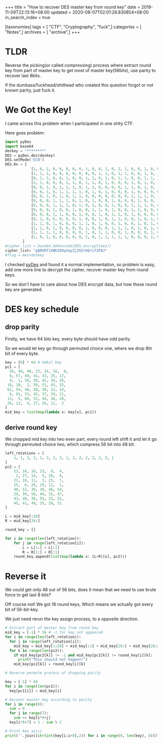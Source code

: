 +++
title = "How to recover DES master key from round key"
date = 2019-11-09T22:13:16+08:00
updated = 2020-08-07T02:01:26.830854+08:00
in_search_index = true

[taxonomies]
tags = [ "CTF", "Cryptography", "fuck",]
categories = [ "Notes",]
archives = [ "archive",]
+++

# TLDR

Reverse the picking(or called compressing) process where extract round key from part of master key to get most of master key(56bits), use parity to recover last 8bits.

If the dumbass/fuckhead/shithead who created this question forgot or not known parity, just fuck it.

<!-- more -->

# We Got the Key!

I came across this problem when I participated in one shity CTF.

Here goes problem:

```python
import pyDes
import base64
deskey = "********"
DES = pyDes.des(deskey)
DES.setMode('ECB')
DES.Kn = [
			[1, 0, 1, 0, 0, 0, 0, 0, 1, 0, 0, 1, 0, 1, 1, 0, 0, 1, 0, 0, 0, 1, 1, 0, 0, 0, 1, 1, 1, 0, 1, 1, 0, 0, 0, 0, 0, 1, 1, 1, 1, 0, 0, 1, 1, 0, 0, 0],
			[1, 1, 1, 0, 0, 0, 0, 0, 0, 0, 1, 1, 0, 1, 1, 0, 0, 1, 0, 1, 0, 0, 1, 0, 1, 0, 0, 1, 0, 1, 1, 0, 0, 0, 1, 1, 0, 1, 1, 0, 0, 0, 1, 0, 0, 1, 1, 0], 
			[0, 1, 1, 0, 0, 1, 0, 0, 1, 1, 0, 1, 0, 1, 1, 0, 0, 1, 1, 1, 0, 0, 0, 0, 0, 0, 1, 1, 1, 1, 0, 0, 0, 0, 0, 0, 1, 0, 1, 1, 1, 1, 1, 0, 0, 1, 0, 0],
			[1, 1, 0, 0, 0, 1, 1, 0, 1, 1, 0, 1, 0, 0, 0, 1, 0, 1, 0, 1, 0, 0, 1, 0, 0, 0, 0, 1, 0, 0, 0, 0, 1, 1, 1, 0, 1, 0, 0, 0, 1, 1, 0, 1, 0, 0, 1, 1], 
			[0, 0, 1, 0, 1, 1, 1, 0, 1, 1, 0, 0, 0, 0, 1, 1, 0, 1, 0, 1, 0, 0, 1, 1, 0, 1, 1, 0, 0, 1, 1, 1, 1, 0, 1, 0, 0, 1, 0, 0, 0, 0, 0, 1, 0, 0, 0, 1],
			[0, 0, 1, 0, 1, 1, 1, 1, 0, 1, 0, 1, 0, 0, 0, 1, 0, 0, 0, 0, 1, 0, 1, 1, 1, 0, 1, 0, 1, 0, 1, 1, 0, 0, 1, 0, 0, 1, 0, 1, 0, 1, 0, 0, 1, 0, 1, 0],
			[0, 0, 1, 0, 1, 0, 1, 1, 0, 0, 0, 0, 0, 0, 0, 1, 1, 1, 0, 1, 1, 0, 0, 1, 0, 0, 1, 0, 1, 1, 0, 0, 1, 1, 0, 1, 0, 0, 1, 1, 0, 0, 0, 0, 0, 1, 1, 0],
			[0, 0, 0, 1, 1, 1, 0, 1, 0, 1, 0, 0, 1, 0, 0, 0, 1, 0, 0, 1, 1, 0, 0, 1, 0, 1, 0, 1, 0, 1, 0, 0, 0, 1, 0, 0, 0, 1, 0, 0, 1, 1, 1, 0, 0, 1, 1, 0],
			[0, 0, 0, 1, 1, 1, 0, 1, 0, 1, 0, 0, 1, 0, 0, 1, 1, 1, 0, 0, 1, 0, 0, 0, 0, 1, 0, 0, 0, 0, 0, 0, 1, 1, 1, 1, 1, 0, 0, 1, 0, 1, 0, 1, 0, 1, 0, 0],
			[0, 0, 0, 1, 0, 0, 1, 0, 0, 1, 1, 0, 1, 0, 0, 1, 1, 0, 0, 0, 1, 1, 0, 1, 0, 1, 1, 0, 0, 0, 0, 1, 1, 0, 1, 0, 0, 1, 0, 0, 1, 0, 1, 1, 1, 0, 0, 0],
			[0, 0, 0, 1, 1, 0, 0, 1, 0, 0, 1, 0, 1, 1, 0, 1, 0, 0, 0, 0, 0, 1, 0, 1, 1, 1, 1, 0, 1, 0, 0, 1, 0, 0, 0, 1, 1, 1, 0, 0, 0, 0, 0, 0, 1, 0, 1, 1],
			[0, 1, 0, 0, 0, 0, 0, 1, 0, 0, 1, 0, 1, 1, 0, 0, 1, 0, 1, 0, 1, 1, 0, 1, 0, 0, 0, 0, 1, 1, 1, 0, 0, 1, 0, 1, 0, 0, 1, 0, 0, 0, 1, 1, 1, 1, 1, 0],
			[1, 1, 0, 1, 0, 0, 0, 1, 1, 0, 1, 0, 0, 1, 0, 0, 1, 0, 1, 0, 0, 1, 0, 0, 0, 0, 0, 1, 0, 1, 0, 1, 0, 1, 0, 1, 1, 0, 0, 1, 1, 1, 1, 0, 0, 1, 0, 0],
			[1, 1, 0, 1, 0, 0, 0, 0, 1, 0, 0, 0, 1, 1, 1, 0, 1, 0, 1, 0, 0, 0, 1, 0, 1, 0, 0, 0, 0, 0, 0, 0, 1, 0, 0, 0, 1, 0, 0, 0, 1, 1, 1, 1, 0, 0, 0, 1],
			[1, 1, 1, 1, 0, 0, 0, 0, 1, 0, 1, 1, 0, 0, 1, 0, 0, 0, 1, 0, 0, 1, 1, 0, 1, 1, 0, 0, 0, 0, 1, 1, 1, 0, 1, 0, 1, 1, 1, 0, 0, 0, 0, 1, 0, 1, 0, 1],
			[1, 0, 1, 0, 0, 0, 0, 0, 1, 0, 1, 1, 1, 1, 1, 0, 0, 0, 1, 0, 0, 1, 1, 0, 1, 0, 1, 0, 0, 0, 0, 1, 1, 0, 0, 1, 0, 0, 1, 0, 0, 0, 0, 0, 1, 0, 1, 1]
		]
#cipher_list = base64.b64encode(DES.encrypt(mes))
cipher_list= "gAN5RT1XWKI0OyUayZj35SlKQ+if2PAJ"
#flag = mes+deskey
```

I checked [pyDes](https://github.com/twhiteman/pyDes/blob/master/pyDes.py) and found it a normal implementation, so problem is easy, add one more line to decrypt the cipher, recover master key from round keys.

So we don't have to care about how DES encrypt data, but how these round key are generated.

# DES key schedule

## drop parity

Firstly, we have 64 bits key, every byte should have odd parity.

So we would let key go through permuted choice one, where we drop 8th bit of every byte.

```python
key = [0] * 64 # 64bit key
pc1 = [
  56, 48, 40, 32, 24, 16,  8,
  0, 57, 49, 41, 33, 25, 17,
  9,  1, 58, 50, 42, 34, 26,
 18, 10,  2, 59, 51, 43, 35,
 62, 54, 46, 38, 30, 22, 14,
  6, 61, 53, 45, 37, 29, 21,
 13,  5, 60, 52, 44, 36, 28,
 20, 12,  4, 27, 19, 11,  3
]
mid_key = list(map(lambda x: key[x], pc1))
```

## derive round key

We chopped mid key into two even part, every round left shift it and let it go through permuted choice two, which compress 56 bit into 48 bit.

```python
left_rotations = [
    1, 1, 2, 2, 2, 2, 2, 2, 1, 2, 2, 2, 2, 2, 2, 1
]
pc2 = [
	13, 16, 10, 23,  0,  4,
	 2, 27, 14,  5, 20,  9,
	22, 18, 11,  3, 25,  7,
	15,  6, 26, 19, 12,  1,
	40, 51, 30, 36, 46, 54,
	29, 39, 50, 44, 32, 47,
	43, 48, 38, 55, 33, 52,
	45, 41, 49, 35, 28, 31
]

L = mid_key[:28]
R = mid_key[28:]

round_key = []

for i in range(len(left_rotation)):
    for j in range(left_rotation[i]):
        L = L[1:] + L[:1]
        R = R[1:] + R[:1]
    round_key.append(list(map(lambda x: (L+R)[x], pc2)))
```

# Reverse it

We could get only 48 out of 56 bits, does it mean that we need to use brute force to get last 8 bits?

Off course not! We got 16 round keys, Which means we actually got every bit of 56-bit-key.

We just need rerun the key assign process, to a opposite direction.

```python
# Extract part of master key from round key
mid_key = [-1] * 56 # -1 for key not appeared
for i in range(len(left_rotation)):
  for j in range(left_rotation[i]):
    mid_key = mid_key[1:28] + mid_key[:1] + mid_key[29:] + mid_key[28:29]
  for k in range(len(pc2)):
    if mid_key[pc2[k]] != -1 and mid_key[pc2[k]] != round_key[i][k]:
      print("This should not happen!")
    mid_key[pc2[k]] = round_key[i][k]

# Reverse permute process of dropping parity

key = [-1] * 64
for i in range(len(pc1)):
  key[pc1[i]] = mid_key[i]

# Recover master key according to parity
for i in range(8):
  sum = 0
  for j in range(7):
    sum += key[i*8+j]
  key[i*8+7] = 1 - sum % 2

# Print key ascii
print(''.join([chr(int(key[i:i+8],2)) for i in range(0, len(key), 8)]))
```